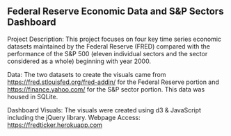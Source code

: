 ## Federal Reserve Economic Data and S&P Sectors Dashboard

Project Description: This project focuses on four key time series economic datasets maintained by the Federal Reserve (FRED) compared with the performance of the S&P 500 (eleven individual sectors and the sector considered as a whole) beginning with year 2000.

 
Data: The two datasets to create the visuals came from https://fred.stlouisfed.org/fred-addin/ for the Federal Reserve portion and https://finance.yahoo.com/ for the S&P sector portion. This data was housed in SQLite.

Dashboard Visuals: The visuals were created using d3 & JavaScript including the jQuery library.
Webpage Access: https://fredticker.herokuapp.com
